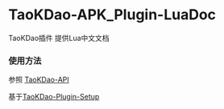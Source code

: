 # TaoKDao-APK_Plugin-LuaDoc

 TaoKDao插件 提供Lua中文文档



### 使用方法

参照 [TaoKDao-API](https://github.com/TIIEHenry/TaoKDao-API)

基于[TaoKDao-Plugin-Setup](https://github.com/TIIEHenry/TaoKDao-Plugin-Setup)